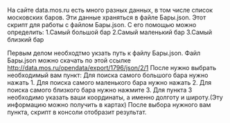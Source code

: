 На сайте data.mos.ru есть много разных данных, в том числе список московских баров. Эти данные храняться в файле Бары.json.
Этот cкрипт для работы с файлом Бары.json.
С его помощью можно определить:
	1.Самый большой бар
	2.Самый маленький бар
	3.Самый близкий бар
	
Первым делом необходтмо укзать путь к файлу Бары.json.
Файл Бары.json можно скачать по этой ссылке http://data.mos.ru/opendata/export/1796/json/2/1
После нужно выбрать необходимый вам пункт: 
	Для поиска самого большого бара нужно нажать 1.
	Для поиска самого маленького бара нужно нажать 2.
	Для поиска самого близкого бара нужно нажмите 3.
Для пункта 3 необходимо указать ваши координаты, а именно долготу и широту.(Эту информацию можно получить в картах)
После выбора нужного вам пункта, скрипт в консоли отобразит результат.	
	
